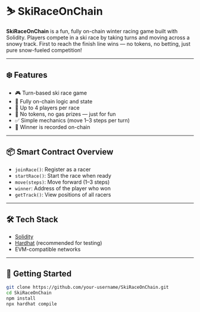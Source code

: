 # ⛷️ SkiRaceOnChain

**SkiRaceOnChain** is a fun, fully on-chain winter racing game built with Solidity. Players compete in a ski race by taking turns and moving across a snowy track. First to reach the finish line wins — no tokens, no betting, just pure snow-fueled competition!

---

## ❄️ Features

- 🎮 Turn-based ski race game
- 🧊 Fully on-chain logic and state
- 👫 Up to 4 players per race
- 🚫 No tokens, no gas prizes — just for fun
- ✅ Simple mechanics (move 1–3 steps per turn)
- 🏁 Winner is recorded on-chain

---

## 📦 Smart Contract Overview

- `joinRace()`: Register as a racer
- `startRace()`: Start the race when ready
- `move(steps)`: Move forward (1–3 steps)
- `winner`: Address of the player who won
- `getTrack()`: View positions of all racers

---

## 🛠️ Tech Stack

- [Solidity](https://soliditylang.org/)
- [Hardhat](https://hardhat.org/) (recommended for testing)
- EVM-compatible networks

---

## 🚀 Getting Started

```bash
git clone https://github.com/your-username/SkiRaceOnChain.git
cd SkiRaceOnChain
npm install
npx hardhat compile
